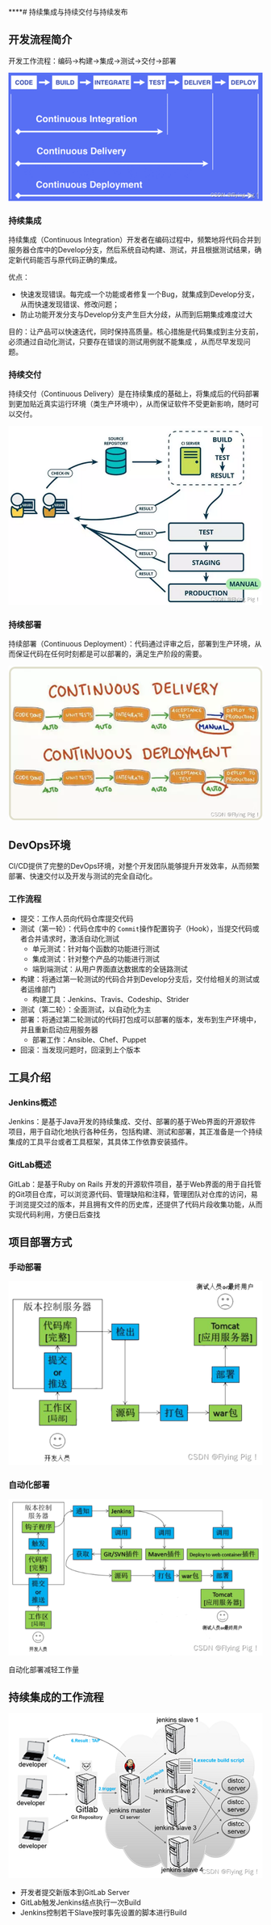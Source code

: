 ****# 持续集成与持续交付与持续发布

## 开发流程简介

开发工作流程：编码→构建→集成→测试→交付→部署

![workflow](image/GitLab&Jenkins概述/1679655212645.png)

### 持续集成

持续集成（Continuous Integration）开发者在编码过程中，频繁地将代码合并到服务器仓库中的Develop分支，然后系统自动构建、测试，并且根据测试结果，确定新代码能否与原代码正确的集成。

优点：

* 快速发现错误。每完成一个功能或者修复一个Bug，就集成到Develop分支，从而快速发现错误、修改问题；
* 防止功能开发分支与Develop分支产生巨大分歧，从而到后期集成难度过大

目的：让产品可以快速迭代，同时保持高质量。核心措施是代码集成到主分支前，必须通过自动化测试，只要存在错误的测试用例就不能集成 ，从而尽早发现问题。

### 持续交付

持续交付（Continuous Delivery）是在持续集成的基础上，将集成后的代码部署到更加贴近真实运行环境（类生产环境中），从而保证软件不受更新影响，随时可以交付。

![Continuous Delivery](image/GitLab&Jenkins概述/1679655247835.png)

### 持续部署

持续部署（Continuous Deployment）：代码通过评审之后，部署到生产环境，从而保证代码在任何时刻都是可以部署的，满足生产阶段的需要。

![Continuous Deployment](image/GitLab&Jenkins概述/1679655294474.png)

## DevOps环境

CI/CD提供了完整的DevOps环境，对整个开发团队能够提升开发效率，从而频繁部署、快速交付以及开发与测试的完全自动化。

### 工作流程

* 提交：工作人员向代码仓库提交代码
* 测试（第一轮）：代码仓库中的 `Commit`操作配置钩子（Hook），当提交代码或者合并请求时，激活自动化测试
  * 单元测试：针对每个函数的功能进行测试
  * 集成测试：针对整个产品的功能进行测试
  * 端到端测试：从用户界面直达数据库的全链路测试
* 构建：将通过第一轮测试的代码合并到Develop分支后，交付给相关的测试或者运维部门
  * 构建工具：Jenkins、Travis、Codeship、Strider
* 测试（第二轮）：全面测试，以自动化为主
* 部署：将通过第二轮测试的代码打包成可以部署的版本，发布到生产环境中，并且重新启动应用服务器
  * 部署工作：Ansible、Chef、Puppet
* 回滚：当发现问题时，回滚到上个版本

## 工具介绍

### Jenkins概述

Jenkins：是基于Java开发的持续集成、交付、部署的基于Web界面的开源软件项目，用于自动化地执行各种任务，包括构建、测试和部署，其正准备是一个持续集成的工具平台或者工具框架，其具体工作依靠安装插件。

### GitLab概述

GitLab：是基于Ruby on Rails 开发的开源软件项目，基于Web界面的用于自托管的Git项目仓库，可以浏览源代码、管理缺陷和注释，管理团队对仓库的访问，易于浏览提交过的版本，并且拥有文件的历史库，还提供了代码片段收集功能，从而实现代码利用，方便日后查找

## 项目部署方式

### 手动部署

![Manual](image/GitLab&Jenkins概述/1679655314780.png)

### 自动化部署

![auto](image/GitLab&Jenkins概述/1679655346100.png)

自动化部署减轻工作量

## 持续集成的工作流程

![Continuous Integration](image/GitLab&Jenkins概述/1679655364265.png)

* 开发者提交新版本到GitLab Server
* GitLab触发Jenkins结点执行一次Build
* Jenkins控制若干Slave按时事先设置的脚本进行Build

[^1]: 钩子程序属于监控机制，监控Git仓库发生事件，从而激活Jenkins自动执行测试脚本
